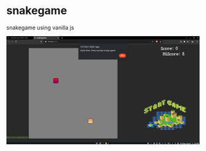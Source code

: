 # snakegame
snakegame using vanilla js


![alt text](https://github.com/parthkamal/snakegame/blob/main/img/Screenshot%20from%202023-04-07_22-06-08.png)

